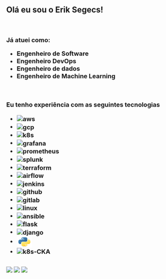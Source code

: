 ## Olá eu sou o Erik Segecs!

<div style="display: inline_block"><br>
  <h3>Já atuei como:<br>
   <ul>
      <li>Engenheiro de Software
      <li>Engenheiro DevOps
      <li>Engenheiro de dados
      <li>Engenheiro de Machine Learning
</div>

<div style="display: inline_block"><br>
  <h3>Eu tenho experiência com as seguintes tecnologias<br>
  <ul>
    <li><img align="center" alt="aws" src="https://img.shields.io/badge/AWS-%23FF9900.svg?style=for-the-badge&logo=amazon-aws&logoColor=white">
    <li><img align="center" alt="gcp"  src="https://img.shields.io/badge/GoogleCloud-%234285F4.svg?style=for-the-badge&logo=google-cloud&logoColor=white">
    <li><img align="center" alt="k8s"  src="https://img.shields.io/badge/kubernetes-%23326ce5.svg?style=for-the-badge&logo=kubernetes&logoColor=white">
    <li><img align="center" alt="grafana"  src="https://img.shields.io/badge/grafana-%23F46800.svg?style=for-the-badge&logo=grafana&logoColor=white">
    <li><img align="center" alt="prometheus"  src="https://img.shields.io/badge/Prometheus-E6522C?style=for-the-badge&logo=Prometheus&logoColor=white">
    <li><img align="center" alt="splunk"  src="https://img.shields.io/badge/splunk-%23000000.svg?style=for-the-badge&logo=splunk&logoColor=white">
    <li><img align="center" alt="terraform"  src="https://img.shields.io/badge/terraform-%235835CC.svg?style=for-the-badge&logo=terraform&logoColor=white">
    <li><img align="center" alt="airflow" src="https://img.shields.io/badge/Apache%20Airflow-017CEE?style=for-the-badge&logo=Apache%20Airflow&logoColor=white">
    <li><img align="center" alt="jenkins"  src="https://img.shields.io/badge/jenkins-%232C5263.svg?style=for-the-badge&logo=jenkins&logoColor=white">
    <li><img align="center" alt="github"  src="https://img.shields.io/badge/github-%23121011.svg?style=for-the-badge&logo=github&logoColor=white">
    <li><img align="center" alt="gitlab"  src="https://img.shields.io/badge/gitlab-%23181717.svg?style=for-the-badge&logo=gitlab&logoColor=white">
    <li><img align="center" alt="linux"  src="https://img.shields.io/badge/Linux-FCC624?style=for-the-badge&logo=linux&logoColor=black">
    <li><img align="center" alt="ansible"  src="https://img.shields.io/badge/ansible-%231A1918.svg?style=for-the-badge&logo=ansible&logoColor=white">
    <li><img align="center" alt="flask"  src="https://img.shields.io/badge/flask-%23000.svg?style=for-the-badge&logo=flask&logoColor=white">
    <li><img align="center" alt="django"  src="https://img.shields.io/badge/django-%23092E20.svg?style=for-the-badge&logo=django&logoColor=white">
    <li><img align="center" alt="Python"  height="30" width="40" src="https://raw.githubusercontent.com/devicons/devicon/master/icons/python/python-original.svg">
    <li><img align="center" alt="k8s-CKA" height="60" width="80" src="https://camo.githubusercontent.com/3f34de0c23f4c0a30c3c66ad88ef0585e7f57800c3682f34a8e69c3ed2eae7d6/68747470733a2f2f747261696e696e672e6c696e7578666f756e646174696f6e2e6f72672f77702d636f6e74656e742f75706c6f6164732f323031392f30332f6c6f676f5f636b615f7768697465746578742d333030783239332e706e67">
  </ul>
</div>
 
  ##
 
<div> 
  <a href="https://www.instagram.com/eriksegecs" target="_blank"><img src="https://img.shields.io/badge/-Instagram-%23E4405F?style=for-the-badge&logo=instagram&logoColor=white" target="_blank"></a>
  <a href = "mailto:eriksegecs@yahoo.com.br"><img src="https://img.shields.io/badge/Yahoo!-6001D2?style=for-the-badge&logo=Yahoo!&logoColor=white" target="_blank"></a>
  <a href="https://www.linkedin.com/in/eriksegecs/" target="_blank"><img src="https://img.shields.io/badge/-LinkedIn-%230077B5?style=for-the-badge&logo=linkedin&logoColor=white" target="_blank"></a> 
  
</div>
